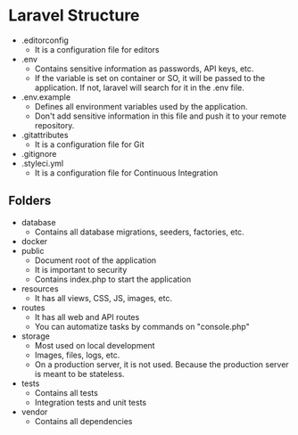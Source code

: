 # Laravel Structure
- .editorconfig
  - It is a configuration file for editors
- .env 
  - Contains sensitive information as passwords, API keys, etc.
  - If the variable is set on container or SO, it will be passed to the application. If not, laravel will search for it in the .env file.
- .env.example
  - Defines all environment variables used by the application.
  - Don't add sensitive information in this file and push it to your remote repository.
- .gitattributes
  - It is a configuration file for Git
- .gitignore
- .styleci.yml
  - It is a configuration file for Continuous Integration

## Folders
- database
  - Contains all database migrations, seeders, factories, etc.
- docker
- public
  - Document root of the application
  - It is important to security 
  - Contains index.php to start the application
- resources
  - It has all views, CSS, JS, images, etc.
- routes
  - It has all web and API routes
  - You can automatize tasks by commands on "console.php"
- storage
  - Most used on local development
  - Images, files, logs, etc.
  - On a production server, it is not used. Because the production server is meant to be stateless.
- tests
  - Contains all tests
  - Integration tests and unit tests
- vendor
  - Contains all dependencies